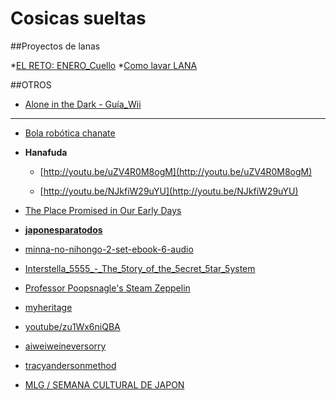# Cosicas sueltas

##Proyectos de lanas

*[EL RETO: ENERO_Cuello](http://www.thingstoknit.com/2015/01/el-reto-enero.html)
*[Como lavar LANA](http://blog.woolandthegang.com/2015/01/how-to-wash-your-wool/?mc_cid=5046cbf197&mc_eid=f951d85027)

##OTROS

* [Alone in the Dark - Guía_Wii](http://www.supercheats.com/wii/walkthroughs/aloneinthedark-walkthrough01.txt)

---------------------------------------------------------------------------------------------------------------

* [Bola robótica chanate](http://www.curiosite.es/producto/sphero-20-bola-robotica.html)

* **Hanafuda**

  * [http://youtu.be/uZV4R0M8ogM](http://youtu.be/uZV4R0M8ogM)

  * [http://youtu.be/NJkfiW29uYU](http://youtu.be/NJkfiW29uYU)


* [The Place Promised in Our Early Days](http://es.wikipedia.org/wiki/Makoto_Shinkai)

* **[japonesparatodos](http://japonesparatodos.blogspot.com.es/)**

 * [minna-no-nihongo-2-set-ebook-6-audio](http://japonesparatodos.blogspot.com.es/2011/09/minna-no-nihongo-2-set-ebook-6-audio.html)

* [Interstella_5555_-_The_5tory_of_the_5ecret_5tar_5ystem](http://es.wikipedia.org/wiki/Interstella_5555_-_The_5tory_of_the_5ecret_5tar_5ystem)

* [Professor Poopsnagle's Steam Zeppelin](http://youtu.be/fGFNmEOntFA)

* [myheritage](http://iriszalbl.myheritage.es)

* [youtube/zu1Wx6niQBA](http://www.youtube.com/watch?v=zu1Wx6niQBA)

* [aiweiweineversorry](http://aiweiweineversorry.com/)

* [tracyandersonmethod](http://tracyandersonmethod.com/)

* [MLG / SEMANA CULTURAL DE JAPON](http://cultura.malaga.eu/export/sites/default/cultura/cultura/portal/menu/portada/documentos/PROGRAMA_SEMANA_CULTURAL_DE_JAPxN.pdf)
